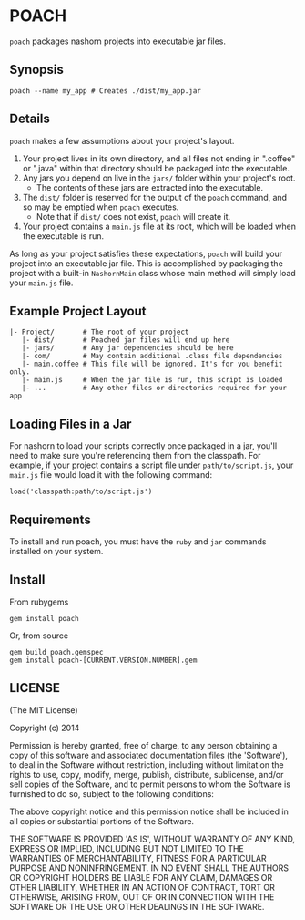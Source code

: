 POACH
=====

`poach` packages nashorn projects into executable jar files.

Synopsis
--------

```
poach --name my_app # Creates ./dist/my_app.jar
```


Details
-------

`poach` makes a few assumptions about your project's layout.

1. Your project lives in its own directory, and all files not ending in ".coffee"
   or ".java" within that directory should be packaged into the executable.
2. Any jars you depend on live in the `jars/` folder within your project's root.
   * The contents of these jars are extracted into the executable.
3. The `dist/` folder is reserved for the output of the `poach` command, and so may
   be emptied when `poach` executes.
   * Note that if `dist/` does not exist, `poach` will create it.
4. Your project contains a `main.js` file at its root, which will be loaded when
   the executable is run.
   
As long as your project satisfies these expectations, `poach` will build your
project into an executable jar file. This is accomplished by packaging the project
with a built-in `NashornMain` class whose main method will simply load your `main.js` file.

Example Project Layout
----------------------

```
|- Project/       # The root of your project
   |- dist/       # Poached jar files will end up here
   |- jars/       # Any jar dependencies should be here
   |- com/        # May contain additional .class file dependencies
   |- main.coffee # This file will be ignored. It's for you benefit only.
   |- main.js     # When the jar file is run, this script is loaded
   |- ...         # Any other files or directories required for your app
```

Loading Files in a Jar
----------------------

For nashorn to load your scripts correctly once packaged in a jar, you'll need
to make sure you're referencing them from the classpath. For example, if your project
contains a script file under `path/to/script.js`, your `main.js` file would load it with
the following command:

`load('classpath:path/to/script.js')`

Requirements
------------

To install and run poach, you must have the `ruby` and `jar` commands installed on your system.

Install
-------

From rubygems

```
gem install poach
```

Or, from source

```
gem build poach.gemspec
gem install poach-[CURRENT.VERSION.NUMBER].gem
```

LICENSE
-------

(The MIT License)

Copyright (c) 2014

Permission is hereby granted, free of charge, to any person obtaining
a copy of this software and associated documentation files (the
'Software'), to deal in the Software without restriction, including
without limitation the rights to use, copy, modify, merge, publish,
distribute, sublicense, and/or sell copies of the Software, and to
permit persons to whom the Software is furnished to do so, subject to
the following conditions:

The above copyright notice and this permission notice shall be
included in all copies or substantial portions of the Software.

THE SOFTWARE IS PROVIDED 'AS IS', WITHOUT WARRANTY OF ANY KIND,
EXPRESS OR IMPLIED, INCLUDING BUT NOT LIMITED TO THE WARRANTIES OF
MERCHANTABILITY, FITNESS FOR A PARTICULAR PURPOSE AND NONINFRINGEMENT.
IN NO EVENT SHALL THE AUTHORS OR COPYRIGHT HOLDERS BE LIABLE FOR ANY
CLAIM, DAMAGES OR OTHER LIABILITY, WHETHER IN AN ACTION OF CONTRACT,
TORT OR OTHERWISE, ARISING FROM, OUT OF OR IN CONNECTION WITH THE
SOFTWARE OR THE USE OR OTHER DEALINGS IN THE SOFTWARE.
